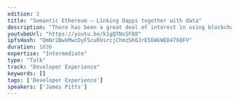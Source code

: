 ```yaml
---
edition: 3
title: "Semantic Ethereum – Linking Dapps together with data"
description: "There has been a great deal of interest in using blockchain technology in order to enable the web of trust, and to realize the original vision of the Semantic Web (more commonly known to developers as “linked data” and “microdata”). Two papers to look at for this talk: Block Chain Technologies & The Semantic Web: A Framework for Symbiotic Development by Matthew English, Sören Auer, and John Domingue A more pragmatic Web 3.0: Linked Blockchain Data by Héctor E. Ugarte"
youtubeUrl: "https://youtu.be/k1gQTNxSFB8"
ipfsHash: "QmNr2BwkMwcDyFScuRVsrcjChmzSK6JrE5EWkWED476QFV"
duration: 1036
expertise: "Intermediate"
type: "Talk"
track: "Developer Experience"
keywords: []
tags: ['Developer Experience']
speakers: ['James Pitts']
---
```

